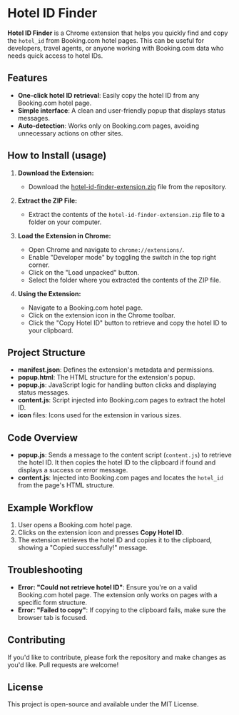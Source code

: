 # Hotel ID Finder

**Hotel ID Finder** is a Chrome extension that helps you quickly find and copy the `hotel_id` from Booking.com hotel pages. This can be useful for developers, travel agents, or anyone working with Booking.com data who needs quick access to hotel IDs.

## Features

- **One-click hotel ID retrieval**: Easily copy the hotel ID from any Booking.com hotel page.
- **Simple interface**: A clean and user-friendly popup that displays status messages.
- **Auto-detection**: Works only on Booking.com pages, avoiding unnecessary actions on other sites.

## How to Install (usage)

1. **Download the Extension:**
   - Download the [hotel-id-finder-extension.zip](https://github.com/your-repo/hotel-id-finder-extension/archive/refs/heads/main.zip) file from the repository.

2. **Extract the ZIP File:**
   - Extract the contents of the `hotel-id-finder-extension.zip` file to a folder on your computer.

3. **Load the Extension in Chrome:**
   - Open Chrome and navigate to `chrome://extensions/`.
   - Enable "Developer mode" by toggling the switch in the top right corner.
   - Click on the "Load unpacked" button.
   - Select the folder where you extracted the contents of the ZIP file.

4. **Using the Extension:**
   - Navigate to a Booking.com hotel page.
   - Click on the extension icon in the Chrome toolbar.
   - Click the "Copy Hotel ID" button to retrieve and copy the hotel ID to your clipboard.

## Project Structure

- **manifest.json**: Defines the extension's metadata and permissions.
- **popup.html**: The HTML structure for the extension's popup.
- **popup.js**: JavaScript logic for handling button clicks and displaying status messages.
- **content.js**: Script injected into Booking.com pages to extract the hotel ID.
- **icon** files: Icons used for the extension in various sizes.

## Code Overview

- **popup.js**: Sends a message to the content script (`content.js`) to retrieve the hotel ID. It then copies the hotel ID to the clipboard if found and displays a success or error message.
- **content.js**: Injected into Booking.com pages and locates the `hotel_id` from the page's HTML structure.
  
## Example Workflow

1. User opens a Booking.com hotel page.
2. Clicks on the extension icon and presses **Copy Hotel ID**.
3. The extension retrieves the hotel ID and copies it to the clipboard, showing a "Copied successfully!" message.

## Troubleshooting

- **Error: "Could not retrieve hotel ID"**: Ensure you're on a valid Booking.com hotel page. The extension only works on pages with a specific form structure.
- **Error: "Failed to copy"**: If copying to the clipboard fails, make sure the browser tab is focused.

## Contributing

If you'd like to contribute, please fork the repository and make changes as you'd like. Pull requests are welcome!

## License

This project is open-source and available under the MIT License.
